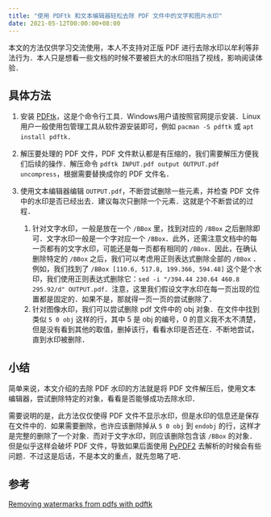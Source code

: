 ```yaml
---
title: "使用 PDFtk 和文本编辑器轻松去除 PDF 文件中的文字和图片水印"
date: 2021-05-12T00:00:00+08:00
---
```


本文的方法仅供学习交流使用，本人不支持对正版 PDF 进行去除水印以牟利等非法行为．本人只是想看一些文档的时候不要被巨大的水印阻挡了视线，影响阅读体验．

## 具体方法

1. 安装 [PDFtk](https://tylerdavis.xyz/productivity/removing-watermarks-from-pdfs-with-pdftk)，这是个命令行工具．Windows用户请按照官网提示安装．Linux 用户一般使用包管理工具从软件源安装即可，例如 `pacman -S pdftk` 或 `apt install pdftk`．

2. 解压要处理的 PDF 文件，PDF 文件默认都是有压缩的，我们需要解压方便我们后续的操作．解压命令 `pdftk INPUT.pdf output OUTPUT.pdf uncompress`，根据需要替换成你的 PDF 文件名．

3. 使用文本编辑器编辑 `OUTPUT.pdf`，不断尝试删除一些元素，并检查 PDF 文件中的水印是否已经出去．建议每次只删除一个元素．这就是个不断尝试的过程．
   1. 针对文字水印，一般是放在一个 `/BBox` 里，找到对应的 `/BBox` 之后删除即可．文字水印一般是一个字对应一个 `/BBox`．此外，还需注意文档中的每一页都有的文字水印，可能还是每一页都有相同的 `/BBox`．因此，在确认删除特定的 `/BBox` 之后，我们可以考虑用正则表达式删除全部的 `/BBox` ．例如，我们找到了 `/BBox [110.6, 517.8, 199.366, 594.48]` 这个是个水印，我们使用正则表达式删除它：`sed -i "/394.44 230.64 460.8 295.92/d" OUTPUT.pdf`．注意，这里我们假设文字水印在每一页出现的位置都是固定的．如果不是，那就得一页一页的尝试删除了．
   2. 针对图像水印，我们可以尝试删除 pdf 文件中的 obj 对象．在文件中找到类似 `5 0 obj` 这样的行，其中 5 是 obj 的编号，0 的意义我不太不清楚，但是没有看到其他的取值，删掉该行，看看水印是否还在．不断地尝试，直到水印被删除．
## 小结

简单来说，本文介绍的去除 PDF 水印的方法就是将 PDF 文件解压后，使用文本编辑器，尝试删除特定的对象，看看是否能够成功去除水印．

需要说明的是，此方法仅仅使得 PDF 文件不显示水印，但是水印的信息还是保存在文件中的．如果需要删除，也许应该删除掉从 `5 0 obj` 到 `endobj` 的行，这样才是完整的删除了一个对象．而对于文字水印，则应该删除包含该 `/BBox` 的对象．但是似乎这样会破坏 PDF 文件，导致如果后面使用 [PyPDF2](i.org/project/sqlacodegen) 去解析的时候会有些问题．不过这是后话，不是本文的重点，就先忽略了吧．

## 参考

[Removing watermarks from pdfs with pdftk](https://tylerdavis.xyz/productivity/removing-watermarks-from-pdfs-with-pdftk/)

